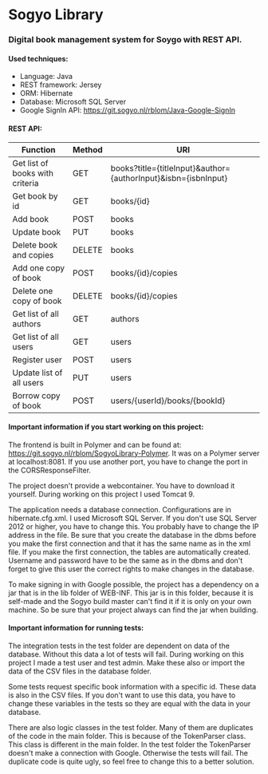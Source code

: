 # Sogyo Library

### Digital book management system for Soygo with REST API.

#### Used techniques:
- Language: Java
- REST framework: Jersey
- ORM: Hibernate
- Database: Microsoft SQL Server
- Google SignIn API: https://git.sogyo.nl/rblom/Java-Google-SignIn

#### REST API:
| Function                        | Method | URI                                                            |
| ------------------------------- | ------ | -------------------------------------------------------------- |
| Get list of books with criteria | GET    | books?title={titleInput}&author={authorInput}&isbn={isbnInput} |
| Get book by id                  | GET    | books/{id}                                                     |
| Add book                        | POST   | books                                                          |
| Update book                     | PUT    | books                                                          |                                    
| Delete book and copies          | DELETE | books                                                          |
| Add one copy of book            | POST   | books/{id}/copies                                              |
| Delete one copy of book         | DELETE | books/{id}/copies                                              |
| Get list of all authors         | GET    | authors                                                        |
| Get list of all users           | GET    | users                                                          |
| Register user                   | POST   | users                                                          |
| Update list of all users        | PUT    | users                                                          |
| Borrow copy of book             | POST   | users/{userId}/books/{bookId}                                  |

#### Important information if you start working on this project:
The frontend is built in Polymer and can be found at: https://git.sogyo.nl/rblom/SogyoLibrary-Polymer.
It was on a Polymer server at localhost:8081. If you use another port, you have to change the port in the
CORSResponseFilter.

The project doesn't provide a webcontainer. You have to download it yourself. During working on this project I used Tomcat 9.

The application needs a database connection. Configurations are in hibernate.cfg.xml. I used Microsoft SQL Server. If you don't use SQL Server 2012 or higher, you have to change this. You probably have to change the IP address in the file. Be sure that you create the database in the dbms before you make the first connection and that it has the same name as in the xml file. If you make the first connection, the tables are automatically created. Username and password have to be the same as in the dbms and don't forget to give this user the correct rights to make changes in the database.

To make signing in with Google possible, the project has a dependency on a jar that is in the lib folder of WEB-INF. This jar is in this folder, because it is self-made and the Sogyo build master can't find it if it is only on your own machine. So be sure that your project always can find the jar when building.

#### Important information for running tests:
The integration tests in the test folder are dependent on data of the database. Without this data a lot of tests will fail. During working on this project I made a test user and test admin. Make these also or import the data of the CSV files in the database folder.

Some tests request specific book information with a specific id. These data is also in the CSV files. If you don't want to use this data, you have to change these variables in the tests so they are equal with the data in your database.

There are also logic classes in the test folder. Many of them are duplicates of the code in the main folder. This is because of the TokenParser class. This class is different in the main folder. In the test folder the TokenParser doesn't make a connection with Google. Otherwise the tests will fail. The duplicate code is quite ugly, so feel free to change this to a better solution.
